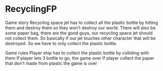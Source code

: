 # RecyclingFP
Game story
Recycling space jet has to collect all the plastic bottle by hitting them and destroy them so they won't destroy our world. 
There will also be some paper bag, there are the good guys, our recycling space jet should not collect them. 
So basically if our jet touches other character that will be destroyed. So we have to only collect the plastic bottle.

Game rules
Player ship has to collect the plastic bottle by colliding with them
If player lets 3 bottle to go, the game over
If player collect the paper that don't made from plastic the game is over
